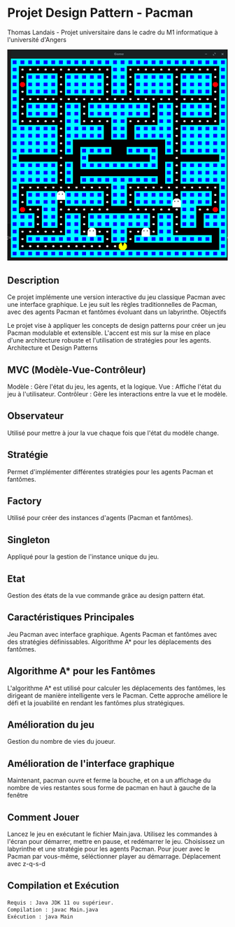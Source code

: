 # Projet Design Pattern - Pacman
Thomas Landais - Projet universitaire dans le cadre du M1 informatique à l'université d'Angers

![Description de l'image](/pacman.png)


## Description

Ce projet implémente une version interactive du jeu classique Pacman avec une interface graphique. Le jeu suit les règles traditionnelles de Pacman, avec des agents Pacman et fantômes évoluant dans un labyrinthe.
Objectifs

Le projet vise à appliquer les concepts de design patterns pour créer un jeu Pacman modulable et extensible. L'accent est mis sur la mise en place d'une architecture robuste et l'utilisation de stratégies pour les agents.
Architecture et Design Patterns

## MVC (Modèle-Vue-Contrôleur)

Modèle : Gère l'état du jeu, les agents, et la logique.
Vue : Affiche l'état du jeu à l'utilisateur.
Contrôleur : Gère les interactions entre la vue et le modèle.

## Observateur

Utilisé pour mettre à jour la vue chaque fois que l'état du modèle change.

## Stratégie

Permet d'implémenter différentes stratégies pour les agents Pacman et fantômes.

## Factory

Utilisé pour créer des instances d'agents (Pacman et fantômes).

## Singleton

Appliqué pour la gestion de l'instance unique du jeu.

## Etat 

Gestion des états de la vue commande grâce au design pattern état.

## Caractéristiques Principales

Jeu Pacman avec interface graphique.
Agents Pacman et fantômes avec des stratégies définissables.
Algorithme A* pour les déplacements des fantômes.

## Algorithme A* pour les Fantômes

L'algorithme A* est utilisé pour calculer les déplacements des fantômes, les dirigeant de manière intelligente vers le Pacman. Cette approche améliore le défi et la jouabilité en rendant les fantômes plus stratégiques.

## Amélioration du jeu

Gestion du nombre de vies du joueur.

## Amélioration de l'interface graphique

Maintenant, pacman ouvre et ferme la bouche, et on a un affichage du nombre de vies restantes sous forme de pacman en haut à gauche de la fenêtre

## Comment Jouer

Lancez le jeu en exécutant le fichier Main.java.
Utilisez les commandes à l'écran pour démarrer, mettre en pause, et redémarrer le jeu.
Choisissez un labyrinthe et une stratégie pour les agents Pacman.
Pour jouer avec le Pacman par vous-même, séléctionner player au démarrage. Déplacement avec z-q-s-d

## Compilation et Exécution

    Requis : Java JDK 11 ou supérieur.
    Compilation : javac Main.java
    Exécution : java Main
